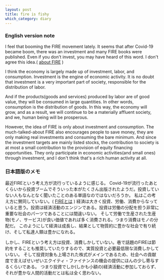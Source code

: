 ```yaml
---
layout: post
title: fire is fishy
which_category: diary
---
```


### English version note

I feel that booming the FIRE movement lately.
It seems that after Covid-19 became boom, there was an investment and many FIRE books were published.
Even if you don't invest, you may have heard of this word.
I don't agree this idea.( [about FIRE](https://www.investopedia.com/terms/f/financial-independence-retire-early-fire.asp) )

I think the economy is largely made up of investment, labor, and consumption.
Investment is the engine of economic activity.
It is no doubt that investment is a very important part of society, responsible for the distribution of labor.

And if the products(goods and services) produced by labor are of good value, they will be consumed in large quantities.
In other words, consumption is the distribution of goods.
In this way, the economy will grow, and as a result,
we will continue to be a materially affluent society, and we, human being will be prosperous.

However, the idea of FIRE is only about investment and consumption.
The much-talked-about FIRE also encourages people to save money, they are only making real investments and consuming the bare minimum.
And since the investment targets are mainly listed stocks, the contribution to society is at most a small contribution to the provision of equity financing opportunities.
They only participate in economic activities(and small ones) through investment, and I don't think that's a rich human activity at all.


### 日本語版のメモ
最近FIREという考え方が流行っているように感じる。
Covid-19が流行ったあとくらいから投資ブームでそういった本がたくさん出版されたようだ。投資していない人もなんとなく聞いたことのある単語なのではないだろうか。
私はこの考え方に賛同していない。( [FIREとは](https://www.investopedia.com/terms/f/financial-independence-retire-early-fire.asp) )
経済は大きく投資、労働、消費からなっていると思う。投資は経済活動のエンジンである。投資は労働の分配を担う非常に重要な社会のパーツであることには間違いない。
そして労働で生産された生産物(モノ、サービス)が良い価値であれば多く消費される。つまり消費はモノの分配だ。
このようにして経済は成長し、結果として物質的に豊かな社会で有り続け、そして私達人類は豊かになれる。

しかし、FIREという考え方は投資、消費しかしていない。巷で話題のFIREは節約をすることも推奨していたりするので、実質投資と必要最低限な消費しかしていない。
そして投資対象も上場された株式がメインであるため、社会への貢献度で言えばせいぜいエクイティ・ファイナンスの機会の提供にほんの少し寄与するくらいである。
つまり投資でしか(しかも小額の)経済活動に参加しておらず、それが豊かな人間的活動だとは私は全く思わない。

